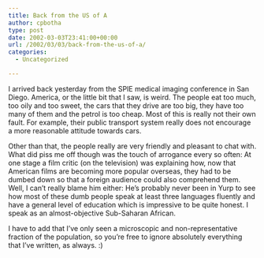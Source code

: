 ```yaml
---
title: Back from the US of A
author: cpbotha
type: post
date: 2002-03-03T23:41:00+00:00
url: /2002/03/03/back-from-the-us-of-a/
categories:
  - Uncategorized

---
```

I arrived back yesterday from the SPIE medical imaging conference in San Diego. America, or the little bit that I saw, is weird. The people eat too much, too oily and too sweet, the cars that they drive are too big, they have too many of them and the petrol is too cheap. Most of this is really not their own fault. For example, their public transport system really does not encourage a more reasonable attitude towards cars.

Other than that, the people really are very friendly and pleasant to chat with. What did piss me off though was the touch of arrogance every so often: At one stage a film critic (on the television) was explaining how, now that American films are becoming more popular overseas, they had to be dumbed down so that a foreign audience could also comprehend them. Well, I can&#8217;t really blame him either: He&#8217;s probably never been in Yurp to see how most of these dumb people speak at least three languages fluently and have a general level of education which is impressive to be quite honest. I speak as an almost-objective Sub-Saharan African.

I have to add that I&#8217;ve only seen a microscopic and non-representative fraction of the population, so you&#8217;re free to ignore absolutely everything that I&#8217;ve written, as always. :)